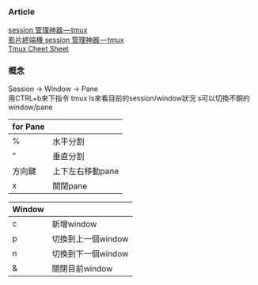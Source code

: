 ### Article
[session 管理神器 — tmux](https://larrylu.blog/tmux-33a24e595fbc)  
[影片終端機 session 管理神器 — tmux](https://www.youtube.com/watch?v=nD6g-rM5Bh0&list=PLbkWnfz63JbWlZSq964DCMW64dM06_qht)  
[Tmux Cheet Sheet](http://tmuxcheatsheet.com/)  

### 概念
Session -> Window -> Pane  
用CTRL+b來下指令 
tmux ls來看目前的session/window狀況 
s可以切換不銅的window/pane  
  
for Pane | []() 
--- | ---
% | 水平分割
" | 垂直分割
方向鍵 | 上下左右移動pane
x | 關閉pane

Window | []()
--- | ---
c | 新增window
p | 切換到上一個window
n | 切換到下一個window
& | 關閉目前window
